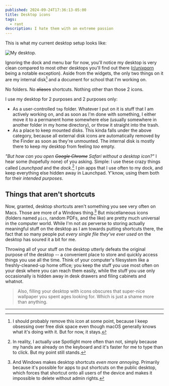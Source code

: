```yaml
---
published: 2024-09-24T17:36:13-05:00
title: Desktop icons
tags:
  - rant
description: I hate them with an extreme passion
---
```


This is what my current desktop setup looks like:

![My desktop.](../../assets/images/my-desktop.png)

Ignoring the dock and menu bar for now, you'll notice my desktop is very clean compared to most other desktops you'll find out there ([r/unixporn](https://www.reddit.com/r/unixporn/) being a notable exception). Aside from the widgets, the only two things on it are my internal disk[^1] and a document for school that I'm working on.

No folders. No ~~aliases~~ shortcuts. Nothing other than those 2 icons.

I use my desktop for 2 purposes and 2 purposes only:
- As a user-controlled `tmp` folder. Whatever I put on it is stuff that I am actively working on, and as soon as I'm done with something, I either move it to a permanent home somewhere else (usually somewhere in another folder in my home directory), or throw it straight into the trash.
- As a place to keep mounted disks. This kinda falls under the above category, because all external disk icons are automatically removed by the Finder as soon as they're unmounted. The internal disk is mostly there to keep my desktop from feeling _too_ empty.

_"But how can you open ~~Google Chrome~~ Safari without a desktop icon?"_ I hear some (hopefully none) of you asking. Simple: I use these crazy things called _Launchpad_ and the _dock_.[^2] I pin apps that I use often to my dock, and keep everything else hidden away in Launchpad. Y'know, using them both for their _intended purposes_.

## Things that aren't shortcuts

Now, granted, desktop shortcuts aren't something you see very often on Macs. Those are more of a Windows thing.[^3] But miscellaneous icons (folders named `pics`, random PDFs, and the like) are pretty much universal in the computer world. While I'm not _as_ perverse to storing actually meaningful stuff on the desktop as I am towards putting shortcuts there, the fact that so many people put _every single file they've ever used_ on the desktop has soured it a bit for me.

Throwing all of your stuff on the desktop utterly defeats the original purpose of the desktop -- a convenient place to store and quickly access things you use all the time. Think of your computer's filesystem like a freshly-cleaned-up home office; you keep the stuff you use most often on your desk where you can reach them easily, while the stuff you use only occasionally is hidden away in desk drawers and filing cabinets and whatnot.

> Also, filling your desktop with icons obscures that super-nice wallpaper you spent ages looking for. Which is just a shame more than anything.

------

[^1]: I should probably remove this icon at some point, because I keep obsessing over free disk space even though macOS generally knows what it's doing with it. But for now, it stays.
[^2]: In reality, I actually use Spotlight more often than not, simply because my hands are already on the keyboard and it's faster for me to type than to click. But my point still stands.
[^3]: And Windows makes desktop shortcuts _even more annoying_. Primarily because it's possible for apps to put shortcuts on the public desktop, which forces that shortcut onto all users of the device and makes it impossible to delete without admin rights.

